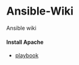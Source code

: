 # Ansible-Wiki
Ansible wiki


#### Install Apache
- [playbook](https://github.com/SuperMarioOfficial/Ansible-Wiki/wiki/Apache2-playbook---%22Adding-Variables-to-Your-Ansible-Playbook%22)
